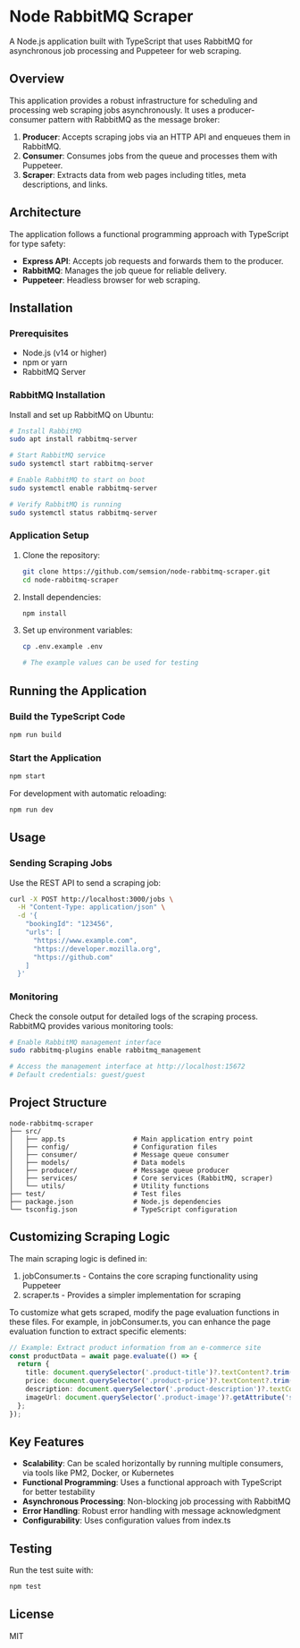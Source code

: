 # Node RabbitMQ Scraper

A Node.js application built with TypeScript that uses RabbitMQ for asynchronous job processing and Puppeteer for web scraping.

## Overview

This application provides a robust infrastructure for scheduling and processing web scraping jobs asynchronously. It uses a producer-consumer pattern with RabbitMQ as the message broker:

1. **Producer**: Accepts scraping jobs via an HTTP API and enqueues them in RabbitMQ.
2. **Consumer**: Consumes jobs from the queue and processes them with Puppeteer.
3. **Scraper**: Extracts data from web pages including titles, meta descriptions, and links.

## Architecture

The application follows a functional programming approach with TypeScript for type safety:

- **Express API**: Accepts job requests and forwards them to the producer.
- **RabbitMQ**: Manages the job queue for reliable delivery.
- **Puppeteer**: Headless browser for web scraping.

## Installation

### Prerequisites

- Node.js (v14 or higher)
- npm or yarn
- RabbitMQ Server

### RabbitMQ Installation

Install and set up RabbitMQ on Ubuntu:

```bash
# Install RabbitMQ
sudo apt install rabbitmq-server

# Start RabbitMQ service
sudo systemctl start rabbitmq-server

# Enable RabbitMQ to start on boot
sudo systemctl enable rabbitmq-server

# Verify RabbitMQ is running
sudo systemctl status rabbitmq-server
```

### Application Setup

1. Clone the repository:
   ```bash
   git clone https://github.com/semsion/node-rabbitmq-scraper.git
   cd node-rabbitmq-scraper
   ```

2. Install dependencies:
   ```bash
   npm install
   ```

3. Set up environment variables:
   ```bash
   cp .env.example .env
   
   # The example values can be used for testing
   ```
   

## Running the Application

### Build the TypeScript Code

```bash
npm run build
```

### Start the Application

```bash
npm start
```

For development with automatic reloading:
```bash
npm run dev
```

## Usage

### Sending Scraping Jobs

Use the REST API to send a scraping job:

```bash
curl -X POST http://localhost:3000/jobs \
  -H "Content-Type: application/json" \
  -d '{
    "bookingId": "123456",
    "urls": [
      "https://www.example.com",
      "https://developer.mozilla.org",
      "https://github.com"
    ]
  }'
```

### Monitoring

Check the console output for detailed logs of the scraping process. RabbitMQ provides various monitoring tools:

```bash
# Enable RabbitMQ management interface
sudo rabbitmq-plugins enable rabbitmq_management

# Access the management interface at http://localhost:15672
# Default credentials: guest/guest
```

## Project Structure

```
node-rabbitmq-scraper
├── src/
│   ├── app.ts                 # Main application entry point
│   ├── config/                # Configuration files
│   ├── consumer/              # Message queue consumer
│   ├── models/                # Data models
│   ├── producer/              # Message queue producer
│   ├── services/              # Core services (RabbitMQ, scraper)
│   └── utils/                 # Utility functions
├── test/                      # Test files
├── package.json               # Node.js dependencies
└── tsconfig.json              # TypeScript configuration
```

## Customizing Scraping Logic

The main scraping logic is defined in:

1. jobConsumer.ts - Contains the core scraping functionality using Puppeteer
2. scraper.ts - Provides a simpler implementation for scraping

To customize what gets scraped, modify the page evaluation functions in these files. For example, in jobConsumer.ts, you can enhance the page evaluation function to extract specific elements:

```typescript
// Example: Extract product information from an e-commerce site
const productData = await page.evaluate(() => {
  return {
    title: document.querySelector('.product-title')?.textContent?.trim(),
    price: document.querySelector('.product-price')?.textContent?.trim(),
    description: document.querySelector('.product-description')?.textContent?.trim(),
    imageUrl: document.querySelector('.product-image')?.getAttribute('src')
  };
});
```

## Key Features


- **Scalability**: Can be scaled horizontally by running multiple consumers, via tools like PM2, Docker, or Kubernetes
- **Functional Programming**: Uses a functional approach with TypeScript for better testability
- **Asynchronous Processing**: Non-blocking job processing with RabbitMQ
- **Error Handling**: Robust error handling with message acknowledgment
- **Configurability**: Uses configuration values from index.ts

## Testing

Run the test suite with:

```bash
npm test
```

## License

MIT
